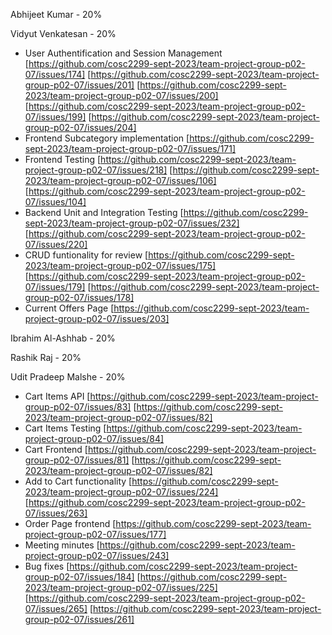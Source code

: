 Abhijeet Kumar - 20%

Vidyut Venkatesan - 20%

- User Authentification and Session Management [https://github.com/cosc2299-sept-2023/team-project-group-p02-07/issues/174] [https://github.com/cosc2299-sept-2023/team-project-group-p02-07/issues/201] [https://github.com/cosc2299-sept-2023/team-project-group-p02-07/issues/200] [https://github.com/cosc2299-sept-2023/team-project-group-p02-07/issues/199] [https://github.com/cosc2299-sept-2023/team-project-group-p02-07/issues/204]
- Frontend Subcategory implementation [https://github.com/cosc2299-sept-2023/team-project-group-p02-07/issues/171]
- Frontend Testing [https://github.com/cosc2299-sept-2023/team-project-group-p02-07/issues/218] [https://github.com/cosc2299-sept-2023/team-project-group-p02-07/issues/106] [https://github.com/cosc2299-sept-2023/team-project-group-p02-07/issues/104]
- Backend Unit and Integration Testing [https://github.com/cosc2299-sept-2023/team-project-group-p02-07/issues/232] [https://github.com/cosc2299-sept-2023/team-project-group-p02-07/issues/220]
- CRUD funtionality for review [https://github.com/cosc2299-sept-2023/team-project-group-p02-07/issues/175] [https://github.com/cosc2299-sept-2023/team-project-group-p02-07/issues/179] [https://github.com/cosc2299-sept-2023/team-project-group-p02-07/issues/178]
- Current Offers Page [https://github.com/cosc2299-sept-2023/team-project-group-p02-07/issues/203]

Ibrahim Al-Ashhab - 20%

Rashik Raj - 20%

Udit Pradeep Malshe - 20%

- Cart Items API [https://github.com/cosc2299-sept-2023/team-project-group-p02-07/issues/83] [https://github.com/cosc2299-sept-2023/team-project-group-p02-07/issues/82]
- Cart Items Testing [https://github.com/cosc2299-sept-2023/team-project-group-p02-07/issues/84]
- Cart Frontend [https://github.com/cosc2299-sept-2023/team-project-group-p02-07/issues/81] [https://github.com/cosc2299-sept-2023/team-project-group-p02-07/issues/82]
- Add to Cart functionality [https://github.com/cosc2299-sept-2023/team-project-group-p02-07/issues/224] [https://github.com/cosc2299-sept-2023/team-project-group-p02-07/issues/263]
- Order Page frontend [https://github.com/cosc2299-sept-2023/team-project-group-p02-07/issues/177]
- Meeting minutes [https://github.com/cosc2299-sept-2023/team-project-group-p02-07/issues/243]
- Bug fixes [https://github.com/cosc2299-sept-2023/team-project-group-p02-07/issues/184] [https://github.com/cosc2299-sept-2023/team-project-group-p02-07/issues/225] [https://github.com/cosc2299-sept-2023/team-project-group-p02-07/issues/265] [https://github.com/cosc2299-sept-2023/team-project-group-p02-07/issues/261]